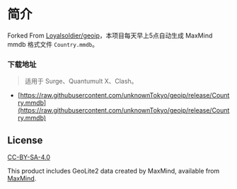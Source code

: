 # 简介

Forked From [Loyalsoldier/geoip](https://github.com/Loyalsoldier/geoip)，本项目每天早上5点自动生成 MaxMind mmdb 格式文件 `Country.mmdb`。

### 下载地址

> 适用于 Surge、Quantumult X、Clash。

- [https://raw.githubusercontent.com/unknownTokyo/geoip/release/Country.mmdb](https://raw.githubusercontent.com/unknownTokyo/geoip/release/Country.mmdb)

## License

[CC-BY-SA-4.0](https://creativecommons.org/licenses/by-sa/4.0/)

This product includes GeoLite2 data created by MaxMind, available from [MaxMind](http://www.maxmind.com).